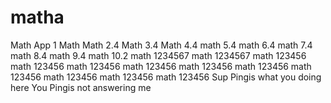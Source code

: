 # matha
Math App 1
Math
Math 2.4
Math 3.4
Math 4.4
math 5.4
math 6.4
math 7.4
math 8.4
math 9.4
math 10.2
math 1234567
math 1234567
math 123456
math 123456
math 123456
math 123456
math 123456
math 123456
math 123456
math 123456
math 123456
math 123456
Sup Pingis what you doing here
You Pingis not answering me 
